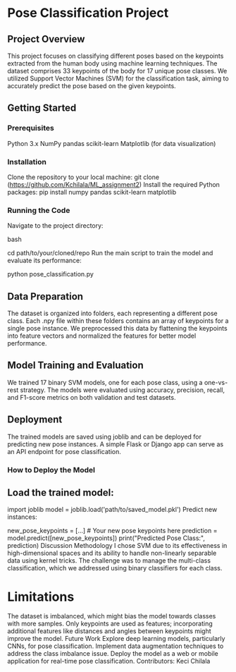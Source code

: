 # Pose Classification Project
## Project Overview
This project focuses on classifying different poses based on the keypoints extracted from the human body using machine learning techniques. The dataset comprises 33 keypoints of the body for 17 unique pose classes. We utilized Support Vector Machines (SVM) for the classification task, aiming to accurately predict the pose based on the given keypoints.

## Getting Started
### Prerequisites
Python 3.x
NumPy
pandas
scikit-learn
Matplotlib (for data visualization)
### Installation
Clone the repository to your local machine:
git clone (https://github.com/Kchilala/ML_assignment2)
Install the required Python packages:
pip install numpy pandas scikit-learn matplotlib
### Running the Code
Navigate to the project directory:

bash

cd path/to/your/cloned/repo
Run the main script to train the model and evaluate its performance:


python pose_classification.py
## Data Preparation
The dataset is organized into folders, each representing a different pose class. Each .npy file within these folders contains an array of keypoints for a single pose instance. We preprocessed this data by flattening the keypoints into feature vectors and normalized the features for better model performance.

## Model Training and Evaluation
We trained 17 binary SVM models, one for each pose class, using a one-vs-rest strategy. The models were evaluated using accuracy, precision, recall, and F1-score metrics on both validation and test datasets.

## Deployment
The trained models are saved using joblib and can be deployed for predicting new pose instances. A simple Flask or Django app can serve as an API endpoint for pose classification.

### How to Deploy the Model
## Load the trained model:


import joblib
model = joblib.load('path/to/saved_model.pkl')
Predict new instances:

new_pose_keypoints = [...]  # Your new pose keypoints here
prediction = model.predict([new_pose_keypoints])
print("Predicted Pose Class:", prediction)
Discussion
Methodology
I chose SVM due to its effectiveness in high-dimensional spaces and its ability to handle non-linearly separable data using kernel tricks. The challenge was to manage the multi-class classification, which we addressed using binary classifiers for each class.

# Limitations
The dataset is imbalanced, which might bias the model towards classes with more samples.
Only keypoints are used as features; incorporating additional features like distances and angles between keypoints might improve the model.
Future Work
Explore deep learning models, particularly CNNs, for pose classification.
Implement data augmentation techniques to address the class imbalance issue.
Deploy the model as a web or mobile application for real-time pose classification.
Contributors:
Keci Chilala


